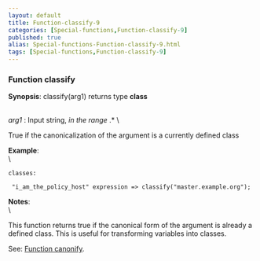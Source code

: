 ```yaml
---
layout: default
title: Function-classify-9
categories: [Special-functions,Function-classify-9]
published: true
alias: Special-functions-Function-classify-9.html
tags: [Special-functions,Function-classify-9]
---
```


### Function classify

**Synopsis**: classify(arg1) returns type **class**

\
 *arg1* : Input string, *in the range* .\* \

True if the canonicalization of the argument is a currently defined
class

**Example**:\
 \

~~~~ {.verbatim}
classes:

 "i_am_the_policy_host" expression => classify("master.example.org");
~~~~

**Notes**:\
 \

This function returns true if the canonical form of the argument is
already a defined class. This is useful for transforming variables into
classes.

See: [Function canonify](#Function-canonify).
